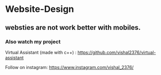 # Website-Design

## websties are not work better with mobiles.

### Also watch my project 
   Virtual Assistant (made with c++) : https://github.com/vishal2376/virtual-assistant


  Follow on instagram: https://www.instagram.com/vishal_2376/
